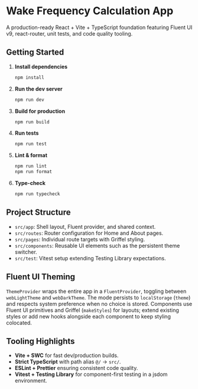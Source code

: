 # Wake Frequency Calculation App

A production-ready React + Vite + TypeScript foundation featuring Fluent UI v9, react-router, unit
tests, and code quality tooling.

## Getting Started

1. **Install dependencies**
   ```bash
   npm install
   ```
2. **Run the dev server**
   ```bash
   npm run dev
   ```
3. **Build for production**
   ```bash
   npm run build
   ```
4. **Run tests**
   ```bash
   npm run test
   ```
5. **Lint & format**
   ```bash
   npm run lint
   npm run format
   ```
6. **Type-check**
   ```bash
   npm run typecheck
   ```

## Project Structure

- `src/app`: Shell layout, Fluent provider, and shared context.
- `src/routes`: Router configuration for Home and About pages.
- `src/pages`: Individual route targets with Griffel styling.
- `src/components`: Reusable UI elements such as the persistent theme switcher.
- `src/test`: Vitest setup extending Testing Library expectations.

## Fluent UI Theming

`ThemeProvider` wraps the entire app in a `FluentProvider`, toggling between `webLightTheme` and
`webDarkTheme`. The mode persists to `localStorage` (`theme`) and respects system preference when no
choice is stored. Components use Fluent UI primitives and Griffel (`makeStyles`) for layouts; extend
existing styles or add new hooks alongside each component to keep styling colocated.

## Tooling Highlights

- **Vite + SWC** for fast dev/production builds.
- **Strict TypeScript** with path alias `@/` → `src/`.
- **ESLint + Prettier** ensuring consistent code quality.
- **Vitest + Testing Library** for component-first testing in a jsdom environment.
